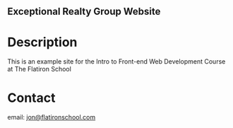 Exceptional Realty Group Website
---

# Description 

This is an example site for the Intro to Front-end Web Development Course at The Flatiron School

# Contact

email: jon@flatironschool.com